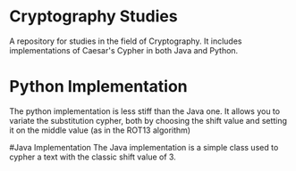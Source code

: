 # Cryptography Studies
A repository for studies in the field of Cryptography. It includes implementations of Caesar's Cypher in both Java and Python.

# Python Implementation
The python implementation is less stiff than the Java one. It allows you to variate the substitution cypher, both by choosing the shift value and setting it on the middle value (as in the ROT13 algorithm)

#Java Implementation
The Java implementation is a simple class used to cypher a text with the classic shift value of 3. 
